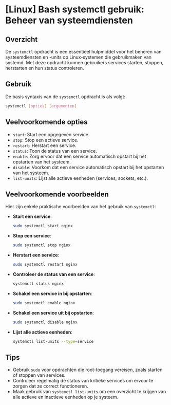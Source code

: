 # [Linux] Bash systemctl gebruik: Beheer van systeemdiensten

## Overzicht
De `systemctl` opdracht is een essentieel hulpmiddel voor het beheren van systeemdiensten en -units op Linux-systemen die gebruikmaken van systemd. Met deze opdracht kunnen gebruikers services starten, stoppen, herstarten en hun status controleren.

## Gebruik
De basis syntaxis van de `systemctl` opdracht is als volgt:

```bash
systemctl [opties] [argumenten]
```

## Veelvoorkomende opties
- `start`: Start een opgegeven service.
- `stop`: Stop een actieve service.
- `restart`: Herstart een service.
- `status`: Toon de status van een service.
- `enable`: Zorg ervoor dat een service automatisch opstart bij het opstarten van het systeem.
- `disable`: Voorkom dat een service automatisch opstart bij het opstarten van het systeem.
- `list-units`: Lijst alle actieve eenheden (services, sockets, etc.).

## Veelvoorkomende voorbeelden
Hier zijn enkele praktische voorbeelden van het gebruik van `systemctl`:

- **Start een service**:
  ```bash
  sudo systemctl start nginx
  ```

- **Stop een service**:
  ```bash
  sudo systemctl stop nginx
  ```

- **Herstart een service**:
  ```bash
  sudo systemctl restart nginx
  ```

- **Controleer de status van een service**:
  ```bash
  systemctl status nginx
  ```

- **Schakel een service in bij opstarten**:
  ```bash
  sudo systemctl enable nginx
  ```

- **Schakel een service uit bij opstarten**:
  ```bash
  sudo systemctl disable nginx
  ```

- **Lijst alle actieve eenheden**:
  ```bash
  systemctl list-units --type=service
  ```

## Tips
- Gebruik `sudo` voor opdrachten die root-toegang vereisen, zoals starten of stoppen van services.
- Controleer regelmatig de status van kritieke services om ervoor te zorgen dat ze correct functioneren.
- Maak gebruik van `systemctl list-units` om een overzicht te krijgen van alle actieve en inactieve eenheden op je systeem.
